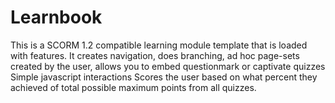 # Learnbook
This is a SCORM 1.2 compatible learning module template that is loaded with features.
It creates navigation, does branching, ad hoc page-sets created by the user, allows you to embed questionmark or captivate quizzes
Simple javascript interactions
Scores the user based on what percent they achieved of total possible maximum points from all quizzes. 

